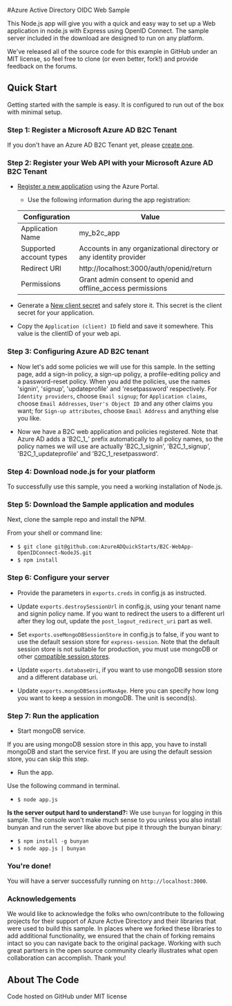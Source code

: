 #Azure Active Directory OIDC Web Sample

This Node.js app will give you with a quick and easy way to set up a Web application in node.js with Express using OpenID Connect. The sample server included in the download are designed to run on any platform.

We've released all of the source code for this example in GitHub under an MIT license, so feel free to clone (or even better, fork!) and provide feedback on the forums.


## Quick Start

Getting started with the sample is easy. It is configured to run out of the box with minimal setup.

### Step 1: Register a Microsoft Azure AD B2C Tenant

If you don't have an Azure AD B2C Tenant yet, please [create one](https://azure.microsoft.com/en-us/documentation/articles/active-directory-b2c-get-started/).

### Step 2: Register your Web API with your Microsoft Azure AD B2C Tenant

* [Register a new application](https://docs.microsoft.com/en-us/azure/active-directory-b2c/tutorial-register-applications?tabs=app-reg-preview) using the Azure Portal. 
    * Use the following information during the app registration: 

    | Configuration           | Value                                                             |
    |-------------------------|-------------------------------------------------------------------|
    | Application Name        | my_b2c_app                                                        |
    | Supported account types | Accounts in any organizational directory or any identity provider |
    | Redirect URI            | http://localhost:3000/auth/openid/return                          |
    | Permissions             | Grant admin consent to openid and offline_access permissions      |

* Generate a [New client secret](https://docs.microsoft.com/en-us/azure/active-directory-b2c/tutorial-register-applications?tabs=app-reg-preview#create-a-client-secret) and safely store it. This secret is the client secret for your application.
* Copy the `Application (client) ID` field and save it somewhere. This value is the clientID of your web api. 

### Step 3: Configuring Azure AD B2C tenant

* Now let's add some policies we will use for this sample. In the setting page, add a sign-in policy, a sign-up poligy, a profile-editing policy and a password-reset policy. When you add the policies, use the names 'signin', 'signup', 'updateprofile' and 'resetpassword' respectively. For `Identity providers`, choose `Email signup`; for `Application claims`, choose `Email Addresses`, `User's Object ID` and any other claims you want; for `Sign-up attributes`, choose `Email Address` and anything else you like.

* Now we have a B2C web application and policies registered. Note that Azure AD adds a 'B2C_1_' prefix automatically to all policy names, so the policy names we will use are actually 'B2C_1_signin', 'B2C_1_signup', 'B2C_1_updateprofile' and 'B2C_1_resetpassword'. 

### Step 4: Download node.js for your platform
To successfully use this sample, you need a working installation of Node.js.

### Step 5: Download the Sample application and modules

Next, clone the sample repo and install the NPM.

From your shell or command line:

* `$ git clone git@github.com:AzureADQuickStarts/B2C-WebApp-OpenIDConnect-NodeJS.git`
* `$ npm install`

### Step 6: Configure your server

* Provide the parameters in `exports.creds` in config.js as instructed.

* Update `exports.destroySessionUrl` in config.js, using your tenant name and signin policy name. If you want to redirect the users to a different url after they log out, update the  `post_logout_redirect_uri` part as well.

* Set `exports.useMongoDBSessionStore` in config.js to false, if you want to use the
default session store for `express-session`. Note that the default session store is
not suitable for production, you must use mongoDB or other [compatible session stores](https://github.com/expressjs/session#compatible-session-stores).

* Update `exports.databaseUri`, if you want to use mongoDB session store and a different database uri.

* Update `exports.mongoDBSessionMaxAge`. Here you can specify how long you want
to keep a session in mongoDB. The unit is second(s).

### Step 7: Run the application

* Start mongoDB service.

If you are using mongoDB session store in this app, you have to install mongoDB and start the service first. If you are using the default session store, you can skip this step.

* Run the app.

Use the following command in terminal.

* `$ node app.js`

**Is the server output hard to understand?:** We use `bunyan` for logging in this sample. The console won't make much sense to you unless you also install bunyan and run the server like above but pipe it through the bunyan binary:

* `$ npm install -g bunyan`
* `$ node app.js | bunyan`

### You're done!

You will have a server successfully running on `http://localhost:3000`.

### Acknowledgements

We would like to acknowledge the folks who own/contribute to the following projects for their support of Azure Active Directory and their libraries that were used to build this sample. In places where we forked these libraries to add additional functionality, we ensured that the chain of forking remains intact so you can navigate back to the original package. Working with such great partners in the open source community clearly illustrates what open collaboration can accomplish. Thank you!


## About The Code

Code hosted on GitHub under MIT license
